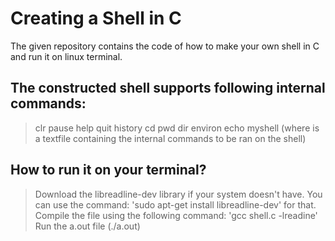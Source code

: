 # Creating a Shell in C 

The given repository contains the code of how to make your own shell in C and run it on linux terminal.

## The constructed shell supports following internal commands:
>clr
>pause
>help
>quit
>history
>cd
>pwd
>dir
>environ
>echo
>myshell <batchfile> (where <batchfile> is a textfile containing the internal commands to be ran on the shell)


## How to run it on your terminal?

>Download the libreadline-dev library if your system doesn't have. You can use the command: 'sudo apt-get install libreadline-dev' for that.
>Compile the file using the following command: 'gcc shell.c -lreadine'
>Run the a.out file (./a.out)
